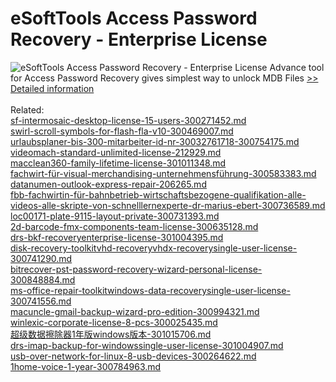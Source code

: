 # eSoftTools Access Password Recovery - Enterprise License
![eSoftTools Access Password Recovery - Enterprise License](https://mycommerce.akamaized.net/api/pimages/P300878426/BIG/300878426.GIF)
Advance tool for Access Password Recovery gives simplest way to unlock MDB Files
[>> Detailed information](https://secure.shareit.com/shareit/product.html?productid=300878426&affiliateid=200057808)<br/><br/>Related:
<br />[sf-intermosaic-desktop-license-15-users-300271452.md](https://github.com/downloadplanet/downloadplanet/blob/main/sf-intermosaic-desktop-license-15-users-300271452.md)<br />[swirl-scroll-symbols-for-flash-fla-v10-300469007.md](https://github.com/downloadplanet/downloadplanet/blob/main/swirl-scroll-symbols-for-flash-fla-v10-300469007.md)<br />[urlaubsplaner-bis-300-mitarbeiter-id-nr-30032761718-300754175.md](https://github.com/downloadplanet/downloadplanet/blob/main/urlaubsplaner-bis-300-mitarbeiter-id-nr-30032761718-300754175.md)<br />[videomach-standard-unlimited-license-212929.md](https://github.com/downloadplanet/downloadplanet/blob/main/videomach-standard-unlimited-license-212929.md)<br />[macclean360-family-lifetime-license-301011348.md](https://github.com/downloadplanet/downloadplanet/blob/main/macclean360-family-lifetime-license-301011348.md)<br />[fachwirt-für-visual-merchandising-unternehmensführung-300583383.md](https://github.com/downloadplanet/downloadplanet/blob/main/fachwirt-für-visual-merchandising-unternehmensführung-300583383.md)<br />[datanumen-outlook-express-repair-206265.md](https://github.com/downloadplanet/downloadplanet/blob/main/datanumen-outlook-express-repair-206265.md)<br />[fbb-fachwirtin-für-bahnbetrieb-wirtschaftsbezogene-qualifikation-alle-videos-alle-skripte-von-schnelllernexperte-dr-marius-ebert-300736589.md](https://github.com/downloadplanet/downloadplanet/blob/main/fbb-fachwirtin-für-bahnbetrieb-wirtschaftsbezogene-qualifikation-alle-videos-alle-skripte-von-schnelllernexperte-dr-marius-ebert-300736589.md)<br />[loc00171-plate-9115-layout-private-300731393.md](https://github.com/downloadplanet/downloadplanet/blob/main/loc00171-plate-9115-layout-private-300731393.md)<br />[2d-barcode-fmx-components-team-license-300635128.md](https://github.com/downloadplanet/downloadplanet/blob/main/2d-barcode-fmx-components-team-license-300635128.md)<br />[drs-bkf-recoveryenterprise-license-301004395.md](https://github.com/downloadplanet/downloadplanet/blob/main/drs-bkf-recoveryenterprise-license-301004395.md)<br />[disk-recovery-toolkitvhd-recoveryvhdx-recoverysingle-user-license-300741290.md](https://github.com/downloadplanet/downloadplanet/blob/main/disk-recovery-toolkitvhd-recoveryvhdx-recoverysingle-user-license-300741290.md)<br />[bitrecover-pst-password-recovery-wizard-personal-license-300848884.md](https://github.com/downloadplanet/downloadplanet/blob/main/bitrecover-pst-password-recovery-wizard-personal-license-300848884.md)<br />[ms-office-repair-toolkitwindows-data-recoverysingle-user-license-300741556.md](https://github.com/downloadplanet/downloadplanet/blob/main/ms-office-repair-toolkitwindows-data-recoverysingle-user-license-300741556.md)<br />[macuncle-gmail-backup-wizard-pro-edition-300994321.md](https://github.com/downloadplanet/downloadplanet/blob/main/macuncle-gmail-backup-wizard-pro-edition-300994321.md)<br />[winlexic-corporate-license-8-pcs-300025435.md](https://github.com/downloadplanet/downloadplanet/blob/main/winlexic-corporate-license-8-pcs-300025435.md)<br />[超级数据擦除器1年版windows版本-301015706.md](https://github.com/downloadplanet/downloadplanet/blob/main/超级数据擦除器1年版windows版本-301015706.md)<br />[drs-imap-backup-for-windowssingle-user-license-301004907.md](https://github.com/downloadplanet/downloadplanet/blob/main/drs-imap-backup-for-windowssingle-user-license-301004907.md)<br />[usb-over-network-for-linux-8-usb-devices-300264622.md](https://github.com/downloadplanet/downloadplanet/blob/main/usb-over-network-for-linux-8-usb-devices-300264622.md)<br />[1home-voice-1-year-300784963.md](https://github.com/downloadplanet/downloadplanet/blob/main/1home-voice-1-year-300784963.md)